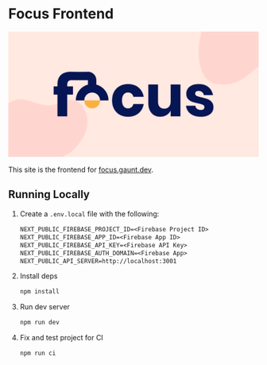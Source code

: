 # Focus Frontend

![The Focus Logo](default-social.png)

This site is the frontend for [focus.gaunt.dev](https://focus.gaunt.dev).

## Running Locally

1. Create a `.env.local` file with the following:

    ```env
    NEXT_PUBLIC_FIREBASE_PROJECT_ID=<Firebase Project ID>
    NEXT_PUBLIC_FIREBASE_APP_ID=<Firebase App ID>
    NEXT_PUBLIC_FIREBASE_API_KEY=<Firebase API Key>
    NEXT_PUBLIC_FIREBASE_AUTH_DOMAIN=<Firebase App>
    NEXT_PUBLIC_API_SERVER=http://localhost:3001
    ```

1. Install deps

    ```bash
    npm install
    ```

1. Run dev server

    ```bash
    npm run dev
    ```

1. Fix and test project for CI

    ```bash
    npm run ci
    ```
